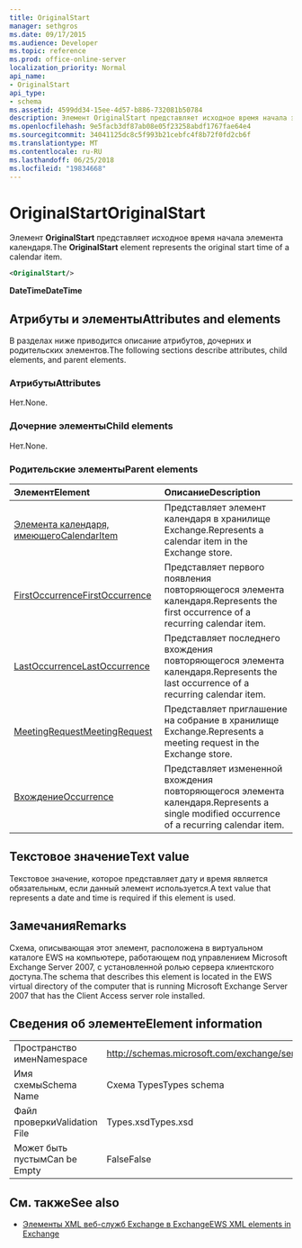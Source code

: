 ```yaml
---
title: OriginalStart
manager: sethgros
ms.date: 09/17/2015
ms.audience: Developer
ms.topic: reference
ms.prod: office-online-server
localization_priority: Normal
api_name:
- OriginalStart
api_type:
- schema
ms.assetid: 4599dd34-15ee-4d57-b886-732081b50784
description: Элемент OriginalStart представляет исходное время начала элемента календаря.
ms.openlocfilehash: 9e5facb3df87ab08e05f23258abdf1767fae64e4
ms.sourcegitcommit: 34041125dc8c5f993b21cebfc4f8b72f0fd2cb6f
ms.translationtype: MT
ms.contentlocale: ru-RU
ms.lasthandoff: 06/25/2018
ms.locfileid: "19834668"
---
```

# <a name="originalstart"></a><span data-ttu-id="7976f-103">OriginalStart</span><span class="sxs-lookup"><span data-stu-id="7976f-103">OriginalStart</span></span>

<span data-ttu-id="7976f-104">Элемент **OriginalStart** представляет исходное время начала элемента календаря.</span><span class="sxs-lookup"><span data-stu-id="7976f-104">The **OriginalStart** element represents the original start time of a calendar item.</span></span> 
  
```xml
<OriginalStart/>
```

 <span data-ttu-id="7976f-105">**DateTime**</span><span class="sxs-lookup"><span data-stu-id="7976f-105">**DateTime**</span></span>
## <a name="attributes-and-elements"></a><span data-ttu-id="7976f-106">Атрибуты и элементы</span><span class="sxs-lookup"><span data-stu-id="7976f-106">Attributes and elements</span></span>

<span data-ttu-id="7976f-107">В разделах ниже приводится описание атрибутов, дочерних и родительских элементов.</span><span class="sxs-lookup"><span data-stu-id="7976f-107">The following sections describe attributes, child elements, and parent elements.</span></span>
  
### <a name="attributes"></a><span data-ttu-id="7976f-108">Атрибуты</span><span class="sxs-lookup"><span data-stu-id="7976f-108">Attributes</span></span>

<span data-ttu-id="7976f-109">Нет.</span><span class="sxs-lookup"><span data-stu-id="7976f-109">None.</span></span>
  
### <a name="child-elements"></a><span data-ttu-id="7976f-110">Дочерние элементы</span><span class="sxs-lookup"><span data-stu-id="7976f-110">Child elements</span></span>

<span data-ttu-id="7976f-111">Нет.</span><span class="sxs-lookup"><span data-stu-id="7976f-111">None.</span></span>
  
### <a name="parent-elements"></a><span data-ttu-id="7976f-112">Родительские элементы</span><span class="sxs-lookup"><span data-stu-id="7976f-112">Parent elements</span></span>

|<span data-ttu-id="7976f-113">**Элемент**</span><span class="sxs-lookup"><span data-stu-id="7976f-113">**Element**</span></span>|<span data-ttu-id="7976f-114">**Описание**</span><span class="sxs-lookup"><span data-stu-id="7976f-114">**Description**</span></span>|
|:-----|:-----|
|[<span data-ttu-id="7976f-115">Элемента календаря, имеющего</span><span class="sxs-lookup"><span data-stu-id="7976f-115">CalendarItem</span></span>](calendaritem.md) <br/> |<span data-ttu-id="7976f-116">Представляет элемент календаря в хранилище Exchange.</span><span class="sxs-lookup"><span data-stu-id="7976f-116">Represents a calendar item in the Exchange store.</span></span>  <br/> |
|[<span data-ttu-id="7976f-117">FirstOccurrence</span><span class="sxs-lookup"><span data-stu-id="7976f-117">FirstOccurrence</span></span>](firstoccurrence.md) <br/> |<span data-ttu-id="7976f-118">Представляет первого появления повторяющегося элемента календаря.</span><span class="sxs-lookup"><span data-stu-id="7976f-118">Represents the first occurrence of a recurring calendar item.</span></span>  <br/> |
|[<span data-ttu-id="7976f-119">LastOccurrence</span><span class="sxs-lookup"><span data-stu-id="7976f-119">LastOccurrence</span></span>](lastoccurrence.md) <br/> |<span data-ttu-id="7976f-120">Представляет последнего вхождения повторяющегося элемента календаря.</span><span class="sxs-lookup"><span data-stu-id="7976f-120">Represents the last occurrence of a recurring calendar item.</span></span>  <br/> |
|[<span data-ttu-id="7976f-121">MeetingRequest</span><span class="sxs-lookup"><span data-stu-id="7976f-121">MeetingRequest</span></span>](meetingrequest.md) <br/> |<span data-ttu-id="7976f-122">Представляет приглашение на собрание в хранилище Exchange.</span><span class="sxs-lookup"><span data-stu-id="7976f-122">Represents a meeting request in the Exchange store.</span></span>  <br/> |
|[<span data-ttu-id="7976f-123">Вхождение</span><span class="sxs-lookup"><span data-stu-id="7976f-123">Occurrence</span></span>](occurrence.md) <br/> |<span data-ttu-id="7976f-124">Представляет измененной вхождения повторяющегося элемента календаря.</span><span class="sxs-lookup"><span data-stu-id="7976f-124">Represents a single modified occurrence of a recurring calendar item.</span></span>  <br/> |
   
## <a name="text-value"></a><span data-ttu-id="7976f-125">Текстовое значение</span><span class="sxs-lookup"><span data-stu-id="7976f-125">Text value</span></span>

<span data-ttu-id="7976f-126">Текстовое значение, которое представляет дату и время является обязательным, если данный элемент используется.</span><span class="sxs-lookup"><span data-stu-id="7976f-126">A text value that represents a date and time is required if this element is used.</span></span>
  
## <a name="remarks"></a><span data-ttu-id="7976f-127">Замечания</span><span class="sxs-lookup"><span data-stu-id="7976f-127">Remarks</span></span>

<span data-ttu-id="7976f-128">Схема, описывающая этот элемент, расположена в виртуальном каталоге EWS на компьютере, работающем под управлением Microsoft Exchange Server 2007, с установленной ролью сервера клиентского доступа.</span><span class="sxs-lookup"><span data-stu-id="7976f-128">The schema that describes this element is located in the EWS virtual directory of the computer that is running Microsoft Exchange Server 2007 that has the Client Access server role installed.</span></span>
  
## <a name="element-information"></a><span data-ttu-id="7976f-129">Сведения об элементе</span><span class="sxs-lookup"><span data-stu-id="7976f-129">Element information</span></span>

|||
|:-----|:-----|
|<span data-ttu-id="7976f-130">Пространство имен</span><span class="sxs-lookup"><span data-stu-id="7976f-130">Namespace</span></span>  <br/> |http://schemas.microsoft.com/exchange/services/2006/types  <br/> |
|<span data-ttu-id="7976f-131">Имя схемы</span><span class="sxs-lookup"><span data-stu-id="7976f-131">Schema Name</span></span>  <br/> |<span data-ttu-id="7976f-132">Схема Types</span><span class="sxs-lookup"><span data-stu-id="7976f-132">Types schema</span></span>  <br/> |
|<span data-ttu-id="7976f-133">Файл проверки</span><span class="sxs-lookup"><span data-stu-id="7976f-133">Validation File</span></span>  <br/> |<span data-ttu-id="7976f-134">Types.xsd</span><span class="sxs-lookup"><span data-stu-id="7976f-134">Types.xsd</span></span>  <br/> |
|<span data-ttu-id="7976f-135">Может быть пустым</span><span class="sxs-lookup"><span data-stu-id="7976f-135">Can be Empty</span></span>  <br/> |<span data-ttu-id="7976f-136">False</span><span class="sxs-lookup"><span data-stu-id="7976f-136">False</span></span>  <br/> |
   
## <a name="see-also"></a><span data-ttu-id="7976f-137">См. также</span><span class="sxs-lookup"><span data-stu-id="7976f-137">See also</span></span>



- [<span data-ttu-id="7976f-138">Элементы XML веб-служб Exchange в Exchange</span><span class="sxs-lookup"><span data-stu-id="7976f-138">EWS XML elements in Exchange</span></span>](ews-xml-elements-in-exchange.md)


